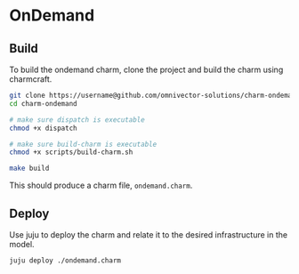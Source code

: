 # OnDemand

## Build
To build the ondemand charm, clone the project and build the charm using charmcraft.
```bash
git clone https://username@github.com/omnivector-solutions/charm-ondemand
cd charm-ondemand

# make sure dispatch is executable
chmod +x dispatch

# make sure build-charm is executable
chmod +x scripts/build-charm.sh

make build
```
This should produce a charm file, `ondemand.charm`.


## Deploy
Use juju to deploy the charm and relate it to the desired infrastructure in the model.
```bash
juju deploy ./ondemand.charm
```
